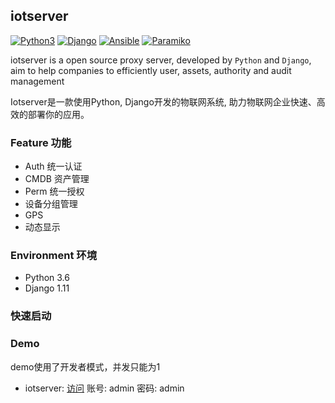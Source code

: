 ## iotserver

[![Python3](https://img.shields.io/badge/python-3.6-green.svg?style=plastic)](https://www.python.org/)
[![Django](https://img.shields.io/badge/django-1.11-brightgreen.svg?style=plastic)](https://www.djangoproject.com/)
[![Ansible](https://img.shields.io/badge/ansible-2.2.2.0-blue.svg?style=plastic)](https://www.ansible.com/)
[![Paramiko](https://img.shields.io/badge/paramiko-2.1.2-green.svg?style=plastic)](http://www.paramiko.org/)

iotserver is a open source proxy server, developed by `Python` and `Django`, aim to help
companies to efficiently user, assets, authority and audit management

Iotserver是一款使用Python, Django开发的物联网系统, 助力物联网企业快速、高效的部署你的应用。

### Feature 功能
  - Auth 统一认证
  - CMDB 资产管理
  - Perm 统一授权
  - 设备分组管理
  - GPS
  - 动态显示

### Environment 环境
   * Python 3.6
   * Django 1.11

### 快速启动

### Demo

demo使用了开发者模式，并发只能为1

- iotserver: [访问](http://demo.ddsiot.cn:8080)  账号: admin 密码: admin

